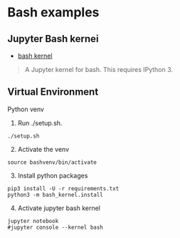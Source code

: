 # Bash examples 

## Jupyter Bash kernei

* [bash kernel](https://pypi.org/project/bash_kernel)
>A Jupyter kernel for bash. This requires IPython 3.

## Virtual Environment
Python venv 
1. Run ./setup.sh.
```
./setup.sh
```

2. Activate the venv
```
source bashvenv/bin/activate
```

3. Install python packages
```
pip3 install -U -r requirements.txt
python3 -m bash_kernel.install
```

4. Activate jupyter bash kernel
```
jupyter notebook
#jupyter console --kernel bash
```